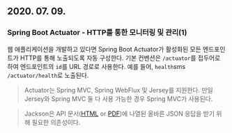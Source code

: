 ## 2020. 07. 09.

### Spring Boot Actuator - HTTP를 통한 모니터링 및 관리(1)

웹 애플리케이션을 개발하고 있다면 Spring Boot Actuator가 활성화된 모든 엔드포인트가 HTTP를 통해 노출되도록 자동 구성한다. 기본 컨벤션은 `/actuator`를 접두어로 하여 엔드포인트의 `id`를 URL 경로로 사용한다. 예를 들어, `health`sms `/actuator/health`로 노출된다.

> Actuator는 Spring MVC, Spring WebFlux 및 Jersey를 지원한다. 만일 Jersey와 Spring MVC 둘 다 사용 가능한 경우 Spring MVC가 사용된다.

> Jackson은 API 문서([HTML](https://docs.spring.io/spring-boot/docs/2.3.1.RELEASE/actuator-api/html) or [PDF](https://docs.spring.io/spring-boot/docs/2.3.1.RELEASE/actuator-api/pdf/spring-boot-actuator-web-api.pdf))에 나열된 올바른 JSON 응답을 받기 위해 필요한 의존성이다.

 